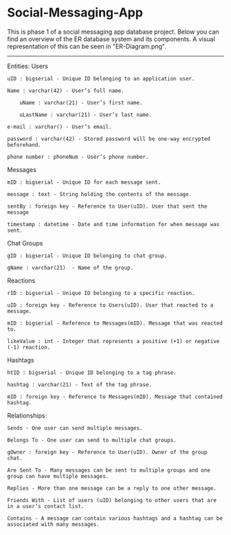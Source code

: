 # Social-Messaging-App

This is phase 1 of a social messaging app database project.
Below you can find an overview of the ER database system and its components.
A visual representation of this can be seen in "ER-Diagram.png".

------------

Entities:
    Users

    uID : bigserial - Unique ID belonging to an application user.

    Name : varchar(42) - User’s full name.

        uName : varchar(21) - User’s first name.

        uLastName : varchar(21) - User’s last name.

    e-mail : varchar() - User’s email. 

    password : varchar(42) - Stored password will be one-way encrypted beforehand.

    phone number : phoneNum - User’s phone number.


Messages

    mID : bigserial - Unique ID for each message sent.

    message : text - String holding the contents of the message.

    sentBy : foreign key - Reference to User(uID). User that sent the message

    timestamp : datetime - Date and time information for when message was sent.


Chat Groups

    gID : bigserial - Unique ID belonging to chat group.

    gName : varchar(21)  - Name of the group.


Reactions

    rID : bigserial - Unique ID belonging to a specific reaction.
    
    uID : foreign key - Reference to Users(uID). User that reacted to a message.
    
    mID : bigserial - Reference to Messages(mID). Message that was reacted to.
    
    likeValue : int - Integer that represents a positive (+1) or negative (-1) reaction.


Hashtags

    htID : bigserial - Unique ID belonging to a tag phrase.
    
    hashtag : varchar(21) - Text of the tag phrase.
    
    mID : foreign key - Reference to Messages(mID). Message that contained hashtag.


Relationships:

    Sends - One user can send multiple messages.
    
    Belongs To - One user can send to multiple chat groups.
   
    gOwner : foreign key - Reference to User(uID). Owner of the group chat.
    
    Are Sent To - Many messages can be sent to multiple groups and one group can have multiple messages.
    
    Replies - More than one message can be a reply to one other message.
    
    Friends With - List of users (uID) belonging to other users that are in a user’s contact list.
    
    Contains - A message can contain various hashtags and a hashtag can be associated with many messages.
